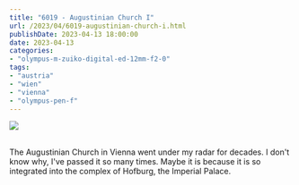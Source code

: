 ```yaml
---
title: "6019 - Augustinian Church I"
url: /2023/04/6019-augustinian-church-i.html
publishDate: 2023-04-13 18:00:00
date: 2023-04-13
categories:
- "olympus-m-zuiko-digital-ed-12mm-f2-0"
tags:
- "austria"
- "wien"
- "vienna"
- "olympus-pen-f"
---
```

<div class="container">
<div class="center"><a target="_blank" href="https://d25zfm9zpd7gm5.cloudfront.net/1200x1200/2019/20191215_162128_lr.jpg"><img class="webfeedsFeaturedVisual" src="https://d25zfm9zpd7gm5.cloudfront.net/0600x0600/2019/20191215_162128_lr.jpg" /></a></div>
</div>
<br />

The Augustinian Church in Vienna went under my radar for
decades. I don't know why, I've passed it so many times.
Maybe it is because it is so integrated into the complex of
Hofburg, the Imperial Palace.
